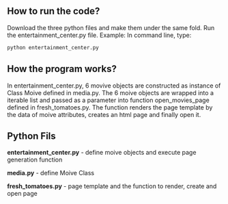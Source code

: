 ## How to run the code?
Download the three python files and make them under the same fold. Run the entertainment_center.py file.
Example: In command line, type:
```python
python entertainment_center.py
```

## How the program works?
In entertainment_center.py, 6 movive objects are constructed as instance of Class Moive defined in media.py. The 6 moive objects are wrapped into a iterable list and passed as a parameter into function open_movies_page defined in fresh_tomatoes.py. The function renders the page template by the data of moive attributes, creates an html page and finally open it.

## Python Fils
**entertainment_center.py**  - define moive objects and execute page generation function

**media.py**  - define Moive Class

**fresh_tomatoes.py**  - page template and the function to render, create and open page